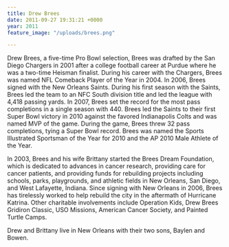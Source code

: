 ```yaml
---
title: Drew Brees
date: 2011-09-27 19:31:21 +0000
year: 2011
feature_image: "/uploads/brees.png"

---
```

Drew Brees, a five-time Pro Bowl selection, Brees was drafted by the San Diego Chargers in 2001 after a college football career at Purdue where he was a two-time Heisman finalist. During his career with the Chargers, Brees was named NFL Comeback Player of the Year in 2004. In 2006, Brees signed with the New Orleans Saints. During his first season with the Saints, Brees led the team to an NFC South division title and led the league with 4,418 passing yards. In 2007, Brees set the record for the most pass completions in a single season with 440. Brees led the Saints to their first Super Bowl victory in 2010 against the favored Indianapolis Colts and was named MVP of the game. During the game, Brees threw 32 pass completions, tying a Super Bowl record. Brees was named the Sports Illustrated Sportsman of the Year for 2010 and the AP 2010 Male Athlete of the Year.

In 2003, Brees and his wife Brittany started the Brees Dream Foundation, which is dedicated to advances in cancer research, providing care for cancer patients, and providing funds for rebuilding projects including schools, parks, playgrounds, and athletic fields in New Orleans, San Diego, and West Lafayette, Indiana. Since signing with New Orleans in 2006, Brees has tirelessly worked to help rebuild the city in the aftermath of Hurricane Katrina. Other charitable involvements include Operation Kids, Drew Brees Gridiron Classic, USO Missions, American Cancer Society, and Painted Turtle Camps.

Drew and Brittany live in New Orleans with their two sons, Baylen and Bowen.